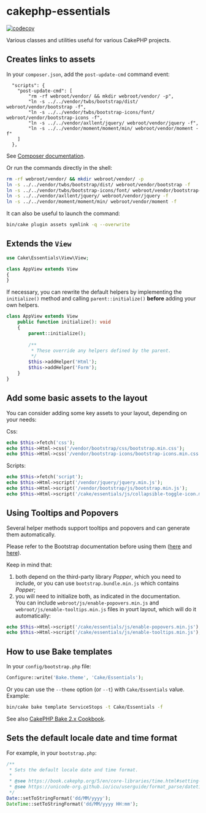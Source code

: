 # cakephp-essentials

[![codecov](https://codecov.io/gh/mirko-pagliai/cakephp-essentials/branch/master/graph/badge.svg?token=EG4qYNZrgi)](https://codecov.io/gh/mirko-pagliai/cakephp-essentials)

Various classes and utilities useful for various CakePHP projects.

## Creates links to assets
In your `composer.json`, add the `post-update-cmd` command event:
```
  "scripts": {
    "post-update-cmd": [
        "rm -rf webroot/vendor/ && mkdir webroot/vendor/ -p",
        "ln -s ../../vendor/twbs/bootstrap/dist/ webroot/vendor/bootstrap -f",
        "ln -s ../../vendor/twbs/bootstrap-icons/font/ webroot/vendor/bootstrap-icons -f",
        "ln -s ../../vendor/axllent/jquery/ webroot/vendor/jquery -f",
        "ln -s ../../vendor/moment/moment/min/ webroot/vendor/moment -f"
    ]
  },
```

See [Composer documentation](https://getcomposer.org/doc/articles/scripts.md#command-events).

Or run the commands directly in the shell:
```bash
rm -rf webroot/vendor/ && mkdir webroot/vendor/ -p
ln -s ../../vendor/twbs/bootstrap/dist/ webroot/vendor/bootstrap -f
ln -s ../../vendor/twbs/bootstrap-icons/font/ webroot/vendor/bootstrap-icons -f
ln -s ../../vendor/axllent/jquery/ webroot/vendor/jquery -f
ln -s ../../vendor/moment/moment/min/ webroot/vendor/moment -f
```
It can also be useful to launch the command:
```bash
bin/cake plugin assets symlink -q --overwrite
```

## Extends the `View`
```php
use Cake\Essentials\View\View;

class AppView extends View
{
}
```

If necessary, you can rewrite the default helpers by implementing the `initialize()` method and calling
    `parent::initialize()` **before** adding your own helpers.

```php
class AppView extends View
    public function initialize(): void
    {
        parent::initialize();
    
        /**
         * These override any helpers defined by the parent.
         */
        $this->addHelper('Html');
        $this->addHelper('Form');
    }
}
```

## Add some basic assets to the layout
You can consider adding some key assets to your layout, depending on your needs:

Css:
```php
echo $this->fetch('css');
echo $this->Html->css('/vendor/bootstrap/css/bootstrap.min.css');
echo $this->Html->css('/vendor/bootstrap-icons/bootstrap-icons.min.css');
```

Scripts:
```php
echo $this->fetch('script');
echo $this->Html->script('/vendor/jquery/jquery.min.js');
echo $this->Html->script('/vendor/bootstrap/js/bootstrap.min.js');
echo $this->Html->script('/cake/essentials/js/collapsible-toggle-icon.min.js');
```

## Using Tooltips and Popovers

Several helper methods support tooltips and popovers and can generate them automatically.

Please refer to the Bootstrap documentation before using them ([here](https://getbootstrap.com/docs/5.3/components/popovers) and [here](https://getbootstrap.com/docs/5.3/components/tooltips)).

Keep in mind that:
1) both depend on the third-party library _Popper_, which you need to include, or you can use `bootstrap.bundle.min.js` which contains _Popper_;
2) you will need to initialize both, as indicated in the documentation.  
You can include `webroot/js/enable-popovers.min.js` and `webroot/js/enable-tooltips.min.js` files in yourt layout, which will do it automatically:
```php
echo $this->Html->script('/cake/essentials/js/enable-popovers.min.js');
echo $this->Html->script('/cake/essentials/js/enable-tooltips.min.js');
```

## How to use Bake templates
In your `config/bootstrap.php` file:
```php
Configure::write('Bake.theme', 'Cake/Essentials');
```

Or you can use the `--theme` option (or `--t`) with `Cake/Essentials` value.  
Example:
```bash
bin/cake bake template ServiceStops -t Cake/Essentials -f
```

See also [CakePHP Bake 2.x Cookbook](https://book.cakephp.org/bake/2/en/development.html#creating-a-bake-theme).

## Sets the default locale date and time format
For example, in your `bootstrap.php`:
```php
/**
 * Sets the default locale date and time format.
 *
 * @see https://book.cakephp.org/5/en/core-libraries/time.html#setting-the-default-locale-and-format-string
 * @see https://unicode-org.github.io/icu/userguide/format_parse/datetime/#datetime-format-syntax
 */
Date::setToStringFormat('dd/MM/yyyy');
DateTime::setToStringFormat('dd/MM/yyyy HH:mm');
```
